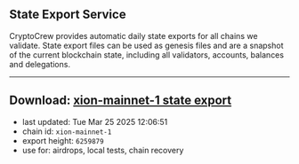 ## State Export Service
CryptoCrew provides automatic daily state exports for all chains we validate. State export files can be used as genesis files and are a snapshot of the current blockchain state, including all validators, accounts, balances and delegations.

---
**Download: [xion-mainnet-1 state export](https://dl-eu2.ccvalidators.com/SERVICE/xion/xion-mainnet-1_export_6259879.json)**
---

- last updated: Tue Mar 25 2025 12:06:51
- chain id: `xion-mainnet-1`
- export height: `6259879`
- use for: airdrops, local tests, chain recovery
